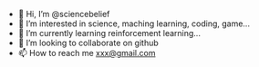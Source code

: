 - 👋 Hi, I’m @sciencebelief
- 👀 I’m interested in science, maching learning, coding, game...
- 🌱 I’m currently learning reinforcement learning...
- 💞️ I’m looking to collaborate on github
- 📫 How to reach me xxx@gmail.com

<!---
sciencebelief/sciencebelief is a ✨ special ✨ repository because its `README.md` (this file) appears on your GitHub profile.
You can click the Preview link to take a look at your changes.
--->
